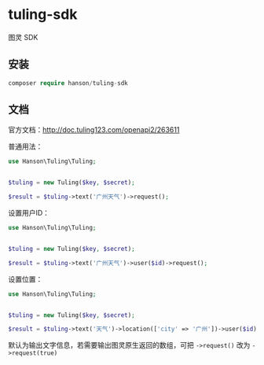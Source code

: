 # tuling-sdk

图灵 SDK 

## 安装

```php
composer require hanson/tuling-sdk
```

## 文档

官方文档：http://doc.tuling123.com/openapi2/263611

普通用法：

```php
use Hanson\Tuling\Tuling;


$tuling = new Tuling($key, $secret);

$result = $tuling->text('广州天气')->request();
```

设置用户ID：

```php
use Hanson\Tuling\Tuling;


$tuling = new Tuling($key, $secret);

$result = $tuling->text('广州天气')->user($id)->request();
```

设置位置：

```php
use Hanson\Tuling\Tuling;


$tuling = new Tuling($key, $secret);

$result = $tuling->text('天气')->location(['city' => '广州'])->user($id)->request();
```

默认为输出文字信息，若需要输出图灵原生返回的数组，可把 `->request()` 改为 `->request(true)`